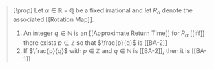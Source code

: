 >[!prop]
>Let $\alpha\in \mathbb{R}-\mathbb{Q}$ be a fixed irrational and let $R_\alpha$ denote the associated [[Rotation Map]].
>1. An integer $q\in \mathbb{N}$ is an [[Approximate Return Time]] for $R_\alpha$ [[iff]] there exists $p\in\mathbb{Z}$ so that $\frac{p}{q}$ is [[BA-2]]
>2. If $\frac{p}{q}$ with $p\in \mathbb{Z}$ and $q\in\mathbb{N}$ is [[BA-2]], then it is [[BA-1]]

